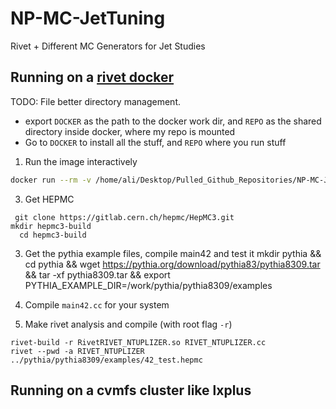 # NP-MC-JetTuning

Rivet + Different MC Generators for Jet Studies

## Running on a [rivet docker](https://hub.docker.com/u/hepstore)

TODO: File better directory management. 
- export `DOCKER` as the path to the docker work dir, and `REPO` as the shared directory inside docker, where my repo is mounted
- Go to `DOCKER` to install all the stuff, and `REPO` where you run stuff

1. Run the image interactively

```bash
docker run --rm -v /home/ali/Desktop/Pulled_Github_Repositories/NP-MC-JetTuning:/work/shared --privileged -it hepstore/prof2-tutorial 
```


3. Get HEPMC
```
 git clone https://gitlab.cern.ch/hepmc/HepMC3.git
mkdir hepmc3-build
  cd hepmc3-build
```

3. Get the pythia example files, compile main42 and test it
mkdir pythia && cd pythia && wget https://pythia.org/download/pythia83/pythia8309.tar && tar -xf pythia8309.tar && export PYTHIA_EXAMPLE_DIR=/work/pythia/pythia8309/examples

3. Compile `main42.cc` for your system

4. Make rivet analysis and compile (with root flag `-r`)
```
rivet-build -r RivetRIVET_NTUPLIZER.so RIVET_NTUPLIZER.cc
rivet --pwd -a RIVET_NTUPLIZER ../pythia/pythia8309/examples/42_test.hepmc
```


## Running on a cvmfs cluster like lxplus
